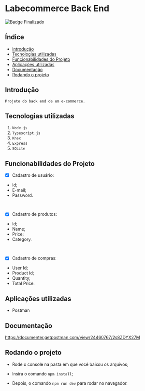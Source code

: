 # Labecommerce Back End
![Badge Finalizado](http://img.shields.io/static/v1?label=STATUS&message=FINALIZADO&color=RED&style=for-the-badge)

## Índice

* [Introdução](#introdução)
* [Tecnologias utilizadas](#tecnologias-utilizadas)
* [Funcionabilidades do Projeto](#funcionabilidades-do-projeto)
* [Aplicações utilizadas](#aplicações-utilizadas)
* [Documentação](#documentação)
* [Rodando o projeto](#rodando-o-projeto)

## Introdução
    Projeto do back end de um e-commerce. 

## Tecnologias utilizadas

1. ``Node.js``
2. ``Typescript.js``
3. ``Knex``
4. ``Express``
5. ``SQLite``

## Funcionabilidades do Projeto

- [x] Cadastro de usuário:
- Id;
- E-mail;
- Password.
<br>

- [x] Cadastro de produtos:
- Id;
- Name;
- Price;
- Category.
<br>

- [x] Cadastro de compras:
- User Id;
- Product Id;
- Quantity;
- Total Price.
 
## Aplicações utilizadas
- Postman

## Documentação
https://documenter.getpostman.com/view/24460767/2s8ZDYX27M

## Rodando o projeto
- Rode o console na pasta em que você baixou os arquivos;

- Insira o comando ``npm install``;

- Depois, o comando ``npm run dev`` para rodar no navegador.